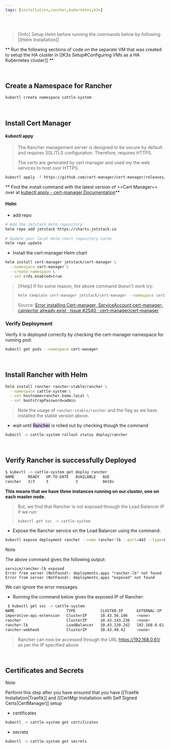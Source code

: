 ```yaml
---
tags: [installation,rancher,kubernetes,k3s]
---
```


</br>

> [!info] 
> Setup Helm before running the commands below by following [[Helm Installation]]

** Run the following sections of code on the separate VM that was created to setup the HA cluster in [[K3s Setup#Configuring VMs as a HA Kubernetes cluster]] **

</br>

## Create a Namespace for Rancher

```bash ln:False
kubectl create namespace cattle-system
```

</br>

## Install Cert Manager

#### kubectl appy

> The Rancher management server is designed to be secure by default and requires SSL/TLS configuration. Therefore, requires HTTPS.
> 
> The certs are generated by cert manager and used my the web services to host over HTTPS.

```bash ln:False
kubectl apply -f https://github.com/cert-manager/cert-manager/releases/download/v1.17.2/cert-manager.yaml
```

** Find the install command with the latest version of ==Cert Manager== over at [kubectl apply - cert-manager Documentation](https://cert-manager.io/docs/installation/kubectl/)**

#### Helm

- add repo
```bash ln:False
# Add the Jetstack Helm repository  
helm repo add jetstack https://charts.jetstack.io  
  
# Update your local Helm chart repository cache  
helm repo update
```

- Install the cert-manager Helm chart
```bash ln:False
helm install cert-manager jetstack/cert-manager \
  --namespace cert-manager \
  --create-namespace \
  --set crds.enabled=true
```

> [!Help] 
> If for some reason, the above command doesn't work try:
> ```bash ln:False
> helm template cert-manager jetstack/cert-manager --namespace cert-manager | kubectl apply -f -
> ```
> 
> Source: [Error installing Cert-manager, ServiceAccount cert-manager-cainjector already exist · Issue #2540 · cert-manager/cert-manager](https://github.com/cert-manager/cert-manager/issues/2540)

### Verify Deployment

Verify it is deployed correctly by checking the cert-manager namespace for running pod:

```bash ln:False
kubectl get pods --namespace cert-manager
```

</br>


## Install Rancher with Helm

```bash ln:False
helm install rancher rancher-stable/rancher \
  --namespace cattle-system \
  --set hostname=rancher.home.local \
  --set bootstrapPassword=admin
```

> Note the usage of `rancher-stable/rancher` and the flag as we have installed the stable version above.

- wait until <mark style="background: #D2B3FFA6;">Rancher</mark> is rolled out by checking though the command
```bash ln:False
kubectl -n cattle-system rollout status deploy/rancher
```

</br>

## Verify Rancher is successfully Deployed

```bash ln:False
$ kubectl -n cattle-system get deploy rancher
NAME      READY   UP-TO-DATE   AVAILABLE   AGE
rancher   3/3     3            3           8m19s
```

**This means that we have three instances running on our cluster, one on each master node.**

> But, we find that Rancher is not exposed through the Load Balancer IP if we run:
> ```bash ln:False
> kubectl get svc -n cattle-system
> ```

- Expose the Rancher service on the Load Balancer using the command:

```bash ln:False
kubectl expose deployment rancher --name rancher-lb --port=443 --type=LoadBalancer -n cattle-system rancher-lb exposed
```

> [!note]
> The above command gives the following output:
> ```text ln:False
> service/rancher-lb exposed
> Error from server (NotFound): deployments.apps "rancher-lb" not found
> Error from server (NotFound): deployments.apps "exposed" not found
> ```
> 
> We can ignore the error messages.

- Running the command below gives the exposed IP of Rancher:

```bash ln:False
 $ kubectl get svc -n cattle-system
NAME                       TYPE           CLUSTER-IP      EXTERNAL-IP    PORT(S)          AGE
imperative-api-extension   ClusterIP      10.43.56.146    <none>         6666/TCP         26m
rancher                    ClusterIP      10.43.143.236   <none>         80/TCP,443/TCP   27m
rancher-lb                 LoadBalancer   10.43.139.242   192.168.0.61   443:31220/TCP    4m8s
rancher-webhook            ClusterIP      10.43.49.42     <none>         443/TCP          25m
```

> Rancher can now be accessed through the URL https://192.168.0.61/ as per the IP specified above

</br>

## Certificates and Secrets

> [!note] 
> Perform this step after you have ensured that you have [[Traefik Installation|Traefik]] and [[CertMgr Installation with Self Signed Certs|CertManager]] setup

- certificates
```bash ln:False
kubectl -n cattle-system get certificates
```

- secrets
```bash ln:False
kubectl -n cattle-system get secrets
```